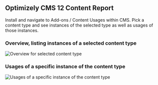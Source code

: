 ## Optimizely CMS 12 Content Report

Install and navigate to Add-ons / Content Usages within CMS.
Pick a content type and see instances of the selected type as well as usages of those instances.

### Overview, listing instances of a selected content type
![Overview for selected content type](https://www.ftwconsulting.se/img/scr1.png)

### Usages of a specific instance of the content type
![Usages of a specific instance of the content type](https://www.ftwconsulting.se/img/scr2.png)
